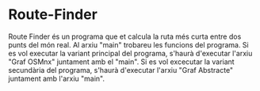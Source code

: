 # Route-Finder
Route Finder és un programa que et calcula la ruta més curta entre dos punts del món real. Al arxiu "main" trobareu les funcions del programa. Si es vol executar la variant principal del programa, s'haurà d'executar l'arxiu "Graf OSMnx" juntament amb el "main". Si es vol excecutar la variant secundària del programa, s'haurà d'executar l'arxiu "Graf Abstracte" juntament amb l'arxiu "main". 
